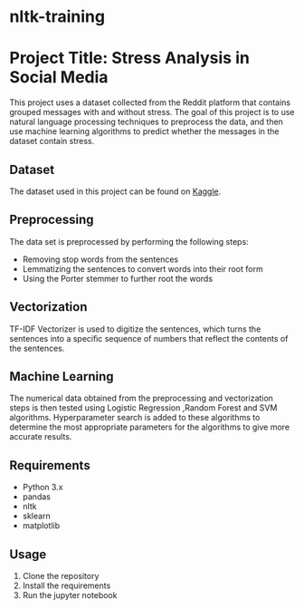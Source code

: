 # nltk-training

# Project Title: Stress Analysis in Social Media

This project uses a dataset collected from the Reddit platform that contains grouped messages with and without stress. The goal of this project is to use natural language processing techniques to preprocess the data, and then use machine learning algorithms to predict whether the messages in the dataset contain stress.

## Dataset
The dataset used in this project can be found on [Kaggle](https://www.kaggle.com/datasets/monishakant/dataset-for-stress-analysis-in-social-media).

## Preprocessing
The data set is preprocessed by performing the following steps:
- Removing stop words from the sentences
- Lemmatizing the sentences to convert words into their root form
- Using the Porter stemmer to further root the words

## Vectorization
TF-IDF Vectorizer is used to digitize the sentences, which turns the sentences into a specific sequence of numbers that reflect the contents of the sentences.

## Machine Learning
The numerical data obtained from the preprocessing and vectorization steps is then tested using Logistic Regression ,Random Forest and SVM algorithms. Hyperparameter search is added to these algorithms to determine the most appropriate parameters for the algorithms to give more accurate results.

## Requirements
- Python 3.x
- pandas
- nltk
- sklearn
- matplotlib

## Usage
1. Clone the repository
2. Install the requirements
3. Run the jupyter notebook
